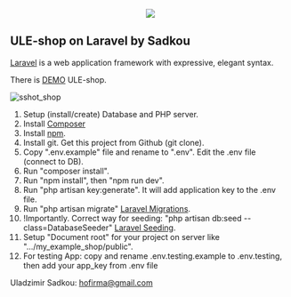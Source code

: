 <p align="center"><img src="https://laravel.com/assets/img/components/logo-laravel.svg"></p>

## ULE-shop on Laravel by Sadkou

[Laravel](https://laravel.com/docs/routing) is a web application framework with expressive, elegant syntax.


There is [DEMO](http://uls.northeurope.cloudapp.azure.com/) ULE-shop.

<p><img src="https://preview.ibb.co/dyyGMb/sshot_shop.png" alt="sshot_shop" border="0"></p>

1. Setup (install/create) Database and PHP server.
2. Install [Composer](https://getcomposer.org/doc/00-intro.md)
3. Install [npm](https://docs.npmjs.com/getting-started/installing-node). 
4. Install git. Get this project from Github (git clone).
5. Copy ".env.example" file and rename to ".env". Edit the .env file (connect to DB).
6. Run "composer install".
7. Run "npm install", then "npm run dev".
8. Run "php artisan key:generate". It will add application key to the .env file.
9. Run "php artisan migrate" [Laravel Migrations](https://laravel.com/docs/5.5/migrations).
10. !Importantly. Correct way for seeding: "php artisan db:seed --class=DatabaseSeeder" [Laravel Seeding](https://laravel.com/docs/5.5/seeding).
11. Setup "Document root" for your project on server like ".../my_example_shop/public".
12. For testing App: copy and rename .env.testing.example to .env.testing, then add your app_key from .env file

Uladzimir Sadkou: hofirma@gmail.com